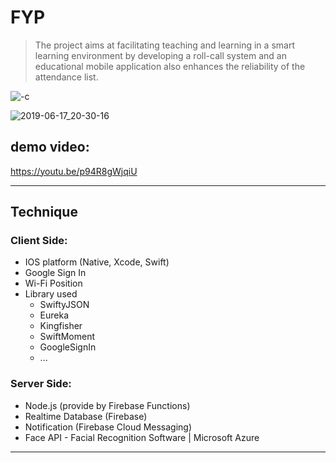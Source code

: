 #  FYP

> The project aims at facilitating teaching and learning in a smart learning environment by developing a roll-call system and an educational mobile application also enhances the reliability of the attendance list.

![-c](https://i.imgur.com/tNH8AZa.jpg)

![2019-06-17_20-30-16](https://i.imgur.com/Ic64CJc.png)


## demo video:

https://youtu.be/p94R8gWjqiU

-------
## Technique
### Client Side:
* IOS platform (Native, Xcode, Swift)
* Google Sign In
* Wi-Fi Position
* Library used
    * SwiftyJSON
    * Eureka
    * Kingfisher
    * SwiftMoment
    * GoogleSignIn
    * ...

### Server Side:
* Node.js (provide by Firebase Functions)
* Realtime Database (Firebase)
* Notification (Firebase Cloud Messaging)
* Face API - Facial Recognition Software | Microsoft Azure

-------
